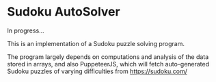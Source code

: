 # Sudoku AutoSolver

In progress...

This is an implementation of a Sudoku puzzle solving program.

The program largely depends on computations and analysis of the data stored in arrays, and also PuppeteerJS, which will fetch auto-generated Sudoku puzzles of varying difficulties from https://sudoku.com/
